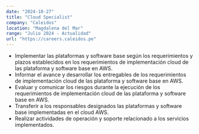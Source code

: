 ```yaml
---
date: "2024-10-27"
title: "Cloud Specialist"
company: "Caleidos"
location: "Magdalena del Mar"
range: "Julio 2024 - Actualidad"
url: "https://careers.caleidos.pe"
---
```


- Implementar las plataformas y software base según los requerimientos y plazos establecidos en los requerimientos de implementación cloud de las plataforma y software base en AWS.
- Informar el avance y desarrollar los entregables de los requerimientos de implementación cloud de las plataforma y software base en AWS.
- Evaluar y comunicar los riesgos durante la ejecución de los requerimientos de implementación cloud de las plataforma y software base en AWS.
- Transferir a los responsables designados las plataformas y software base implementadas en el cloud AWS.
- Realizar actividades de operación y soporte relacionado a los servicios implementados.
